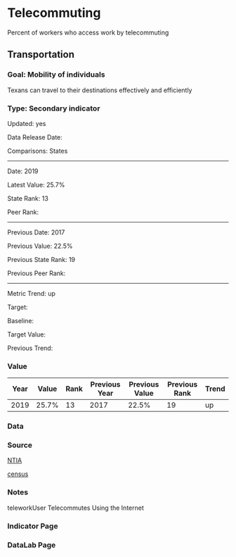 # Telecommuting

Percent of workers who access work by telecommuting

## Transportation

### Goal: Mobility of individuals

Texans can travel to their destinations effectively and efficiently

### Type: Secondary indicator

Updated: yes

Data Release Date: 

Comparisons: States


----

Date: 2019

Latest Value: 25.7% 

State Rank: 13

Peer Rank: 


----

Previous Date: 2017

Previous Value: 22.5%

Previous State Rank: 19

Previous Peer Rank: 


----
Metric Trend: up

Target: 

Baseline: 

Target Value: 

Previous Trend: 



### Value

| Year        |  Value      | Rank        | Previous Year | Previous Value | Previous Rank | Trend | 
| ----------- | ----------- | ----------- | ----------- | ----------- | ----------- | -----------|
|   2019      | 25.7%       |  13         |      2017   |   22.5%     |      19     |    up      | 

### Data

### Source

[NTIA](https://www.ntia.gov/data/digital-nation-data-explorer#sel=teleworkUser&disp=map)

[census](https://www.census.gov/data-tools/demo/hhp/#/?measures=TELEWORK&periodSelector=27)

### Notes

teleworkUser	Telecommutes Using the Internet


### Indicator Page


### DataLab Page
